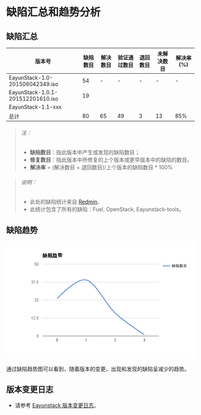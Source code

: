 # 缺陷汇总和趋势分析

## 缺陷汇总

|版本号|缺陷数目|解决数目|验证通过数目|退回数目|未解决数目|解决率(%)|
|------|--------|--------|------------|--------|----------|------|
|EayunStack-1.0-201506042349.iso|54|-|-|-|-|-|
|EayunStack-1.0.1-201512201610.iso|19||||||
|EayunStack-1.1-xxx|||||||
|总计|80|65|49|3|13|85%|

> ###### 注：
> * **缺陷数目**：指此版本中产生或发现的缺陷数目；
> * **修复数目**：指此版本中所修复的上个版本或更早版本中的缺陷的数目。
> * **解决率** = (解决数目 + 退回数目)/上个版本的缺陷数目 * 100%

> ###### 说明：
> * 此处的缺陷统计来自 [Redmin](http://192.168.14.5/projects/eayun_eayunstack/issues)。
> * 此统计包含了所有的缺陷：Fuel, OpenStack, Eayunstack-tools。

## 缺陷趋势

![缺陷趋势](../pictures/bug_trend.png)

通过缺陷趋势图可以看到，随着版本的变更，出现和发现的缺陷呈减少的趋势。

## 版本变更日志

* 请参考 [Eayunstack 版本变更日志](https://github.com/eayunstack/EayunStack-building/blob/master/EayunStack-ISO-ChangeLog)。
